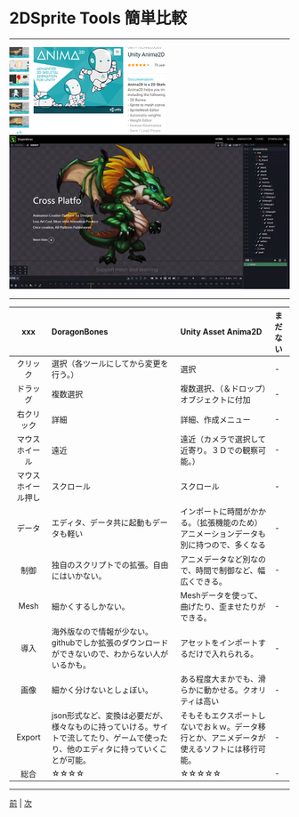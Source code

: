 
# 2DSprite Tools 簡単比較 
---

[![](https://raw.githubusercontent.com/175B005/weekreport5/master/2018-05-30%20(1).png)]()[![](https://raw.githubusercontent.com/175B005/weekreport5/master/2018-05-30%20(2).png)]()

--- 

|xxx|DoragonBones|Unity Asset Anima2D|まだない|
|:--:|:--|:--|:--|
|クリック|選択（各ツールにしてから変更を行う。）|選択|-|
|ドラッグ|複数選択|複数選択、（＆ドロップ）オブジェクトに付加|-|
|右クリック|詳細|詳細、作成メニュー|-|
|マウスホイール|遠近|遠近（カメラで選択して近寄り。３Ｄでの観察可能。）|-|
|マウスホイール押し|スクロール|スクロール|-|
|データ|エディタ、データ共に起動もデータも軽い|インポートに時間がかかる。（拡張機能のため）アニメーションデータも別に持つので、多くなる|-|
|制御|独自のスクリプトでの拡張。自由にはいかない。|アニメデータなど別なので、時間で制御など、幅広くできる。|-|
|Mesh|細かくするしかない。|Meshデータを使って、曲げたり、歪ませたりができる。|-|
|導入|海外版なので情報が少ない。githubでしか拡張のダウンロードができないので、わからない人がいるかも。|アセットをインポートするだけで入れられる。|-|
|画像|細かく分けないとしょぼい。|ある程度大まかでも、滑らかに動かせる。クオリティは高い|-|
|Export|json形式など、変換は必要だが、様々なものに持っていける。サイトで流してたり、ゲームで使ったり、他のエディタに持っていくことが可能。|そもそもエクスポートしないでおｋｗ。データ移行とか、アニメデータが使えるソフトには移行可能。|-|
|総合|☆☆☆☆|☆☆☆☆☆|-|

---


[前](https://github.com/175B005/weekreport4) | [次](https://github.com/175B005/weekreport6)
